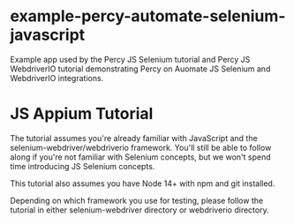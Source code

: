# example-percy-automate-selenium-javascript

Example app used by the Percy JS Selenium tutorial and Percy JS WebdriverIO tutorial demonstrating Percy on Auomate JS Selenium and WebdriverIO integrations.


# JS Appium Tutorial
The tutorial assumes you're already familiar with JavaScript and the selenium-webdriver/webdriverio framework. You'll still be able to follow along if you're not familiar with Selenium concepts, but we won't spend time introducing JS Selenium concepts.

This tutorial also assumes you have Node 14+ with npm and git installed.

Depending on which framework you use for testing, please follow the tutorial in either selenium-webdriver directory or webdriverio directory.
